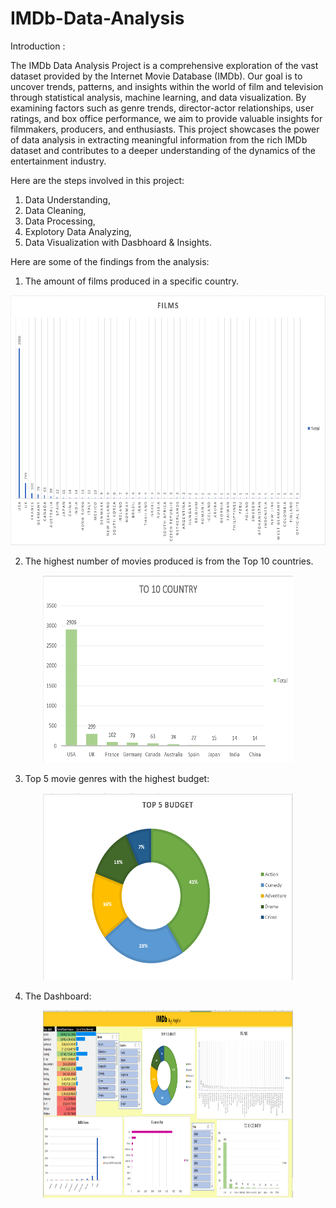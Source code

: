 # IMDb-Data-Analysis


Introduction :

The IMDb Data Analysis Project is a comprehensive exploration of the vast dataset provided by the Internet Movie Database (IMDb). Our goal is to uncover trends, patterns, and insights within the world of film and television through statistical analysis, machine learning, and data visualization. By examining factors such as genre trends, director-actor relationships, user ratings, and box office performance, we aim to provide valuable insights for filmmakers, producers, and enthusiasts. This project showcases the power of data analysis in extracting meaningful information from the rich IMDb dataset and contributes to a deeper understanding of the dynamics of the entertainment industry.


Here are the steps involved in this project:

1. Data Understanding,
2. Data Cleaning,
3. Data Processing,
4. Explotory Data Analyzing,
5. Data Visualization with Dasbhoard & Insights.


Here are some of the findings from the analysis:

1. The amount of films produced in a specific country.

<p align="center">
  <img width="600" height="400" src="https://github.com/ArpitaHaldar/IMDb-Data-Analysis/blob/main/GRAPHS/FILIMS.png">
</p>


2. The highest number of movies produced is from the Top 10 countries.

<p align="center">
  <img width="400" height="300" src="https://github.com/ArpitaHaldar/IMDb-Data-Analysis/blob/main/GRAPHS/TOP%201O%20COUNTRY.png">
</p>

3. Top 5 movie genres with the highest budget:

<p align="center">
  <img width="400" height="300" src="https://github.com/ArpitaHaldar/IMDb-Data-Analysis/blob/main/GRAPHS/top%205%20budget.png">
</p>

4. The Dashboard:

<p align="center">
  <img width="400" height="300" src="https://github.com/ArpitaHaldar/IMDb-Data-Analysis/blob/main/GRAPHS/IMDb%20DASHBOARD.png">
</p>
